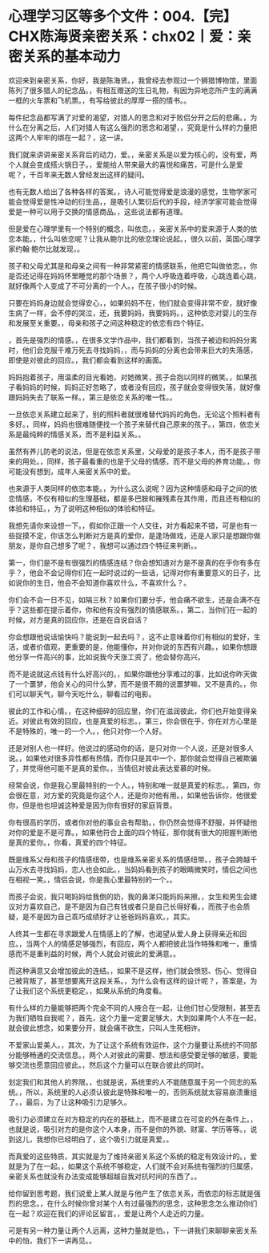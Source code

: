 # 心理学习区等多个文件：004.【完】CHX陈海贤亲密关系：chx02丨爱：亲密关系的基本动力

欢迎来到亲密关系，你好，我是陈海贤。，我曾经去参观过一个狮猎博物馆，里面陈列了很多猎人的纪念品。，有相互赠送的生日礼物，有因为异地恋所产生的满满一框的火车票和飞机票。，有写给彼此的厚厚一搭的情书。。

每件纪念品都写满了对爱的渴望，对猎人的思念和对于败侣分开之后的悲痛。，为什么在分离之后，人们对猎人有这么强烈的思念和渴望，，究竟是什么样的力量把这两个人牢牢的绑在一起？，这一讲。

我们就来讲讲亲密关系背后的动力，爱。，亲密关系是以爱为核心的，没有爱，两个人就会变成搭火锅日子。，爱能给人带来最大的喜悦和痛苦，可是什么是爱呢？，千百年来无数人曾经发出这样的疑问。

也有无数人给出了各种各样的答案。，诗人可能觉得爱是浪漫的感觉，生物学家可能会觉得爱是性冲动的衍生品，，是吸引人繁衍后代的手段，经济学家可能会觉得爱是一种可以用于交换的情感商品。，这些说法都有道理。

但是爱在心理学里有一个特别的概念，叫依恋。，亲密关系中的爱来源于人类的依恋本能。，什么叫依恋呢？让我从鲍尔比的依恋理论说起。，很久以前，英国心理学家约翰·鲍尔比就发现，。

孩子和父母尤其是和母亲之间有一种非常紧密的情感联系，他把它叫做依恋。，你是否还记得在妈妈怀里睡觉的那个场景？，两个人呼吸连着呼吸，心跳连着心跳，就好像两个人变成了不可分离的一个人。，在孩子很小的时候。

只要在妈妈身边就会觉得安心，，如果妈妈不在，他们就会变得非常不安，就好像生病了一样，会不停的哭泣，还，我要妈妈，我要妈妈。，这种依恋对婴儿的生存和发展至关重要。，母亲和孩子之间这种稳定的依恋有四个特征。

，首先是强烈的情感。，在很多文学作品中，我们都看到，当孩子被迫和妈妈分离时，他们会克服千难万死去寻找妈妈，，而与妈妈的分离也会带来巨大的失落感，即使是对彼此的回应。，我们都会看到这样的画面。

妈妈抱着孩子，用温柔的目光看她，对她微笑，孩子会抱以同样的微笑。，如果孩子看妈妈的时候，妈妈正好忽略了，或者没有回应，孩子就会变得很失落，就好像跟妈妈失去了联系一样。，第三是依恋关系的唯一性。。

一旦依恋关系建立起来了，别的照料者就很难替代妈妈的角色，无论这个照料者有多好。，同样，妈妈也很难随便找一个孩子来替代自己原来的孩子。，第四，依恋关系是最纯粹的情感关系，而不是利益关系。。

虽然有养儿防老的说法，但是在依恋关系里，父母爱的是孩子本人，而不是孩子带来的用处。，同样，孩子最看重的也是于父母的情感，而不是父母的养育功能。，你可能没有想到，成年人亲密关系中的爱。

也来源于人类同样的依恋本能。，为什么这么说呢？因为这种情感和母子之间的依恋情感，不仅有相似的生理基础，都是多巴胺和摧残素在其作用，而且还有相似的体验和特征。，为了说明这种相似的体验和特征。

我想先请你来设想一下。，假如你正跟一个人交往，对方看起来不错，可是也有一些捉摸不定，你该怎么判断对方是真的爱你，是逢场做戏，还是人家只是想跟你做朋友，是你自己想多了呢？，我想可以通过四个特征来判断。。

第一，你们是不是有很强烈的情感连结？你会想知道对方是不是真的在乎你有多在乎？，他会不会记得你们在一起时说过的一些话，记得对你有重要意义的日子，比如说你的生日，他会不会知道你喜欢什么，不喜欢什么？。

你们会不会一日不见，如隔三秋？如果你们要分手，他会痛不欲生，还是会满不在乎？这些都在提示着你，你和他有没有强烈的情感联系。，第二，当你们在一起的时候，对方是真的回应你，还是在自说自话？

你会想跟他说话愉快吗？能说到一起去吗？，这不止意味着你们有相似的爱好，生活，或者价值观，更重要的是，他能懂你，并对你说的东西有兴趣。，如果你想跟他分享一件高兴的事，比如说我今天涨工资了，他会替你高兴。

而不是说就这点钱有什么好高兴的。，如果你跟他分享难过的事，比如说你昨天做了一个噩梦，他会关心的问什么梦，而不是很不屑的说噩梦嘛，又不是真的。，你们可以聊天气，聊今天吃什么，聊看过的电影。

彼此的工作和心情。，在这种细碎的回应里，你们在滋润彼此，你们也开始变得亲近。对彼此有效的回应，也是真爱的标志。，第三，你会很在乎，你在对方心里是不是特殊的，唯一的一个人。，他只对你一个人好。

还是对别人也一样好。他说过的感动你的话，是只对你一个人说，还是对很多人说。，如果他对很多异性都有热情，而你只是其中一个，那你就会觉得自己被欺骗了，并觉得他可能不是真的爱你。，当情侣对彼此表达爱慕的时候。

经常会说，你是我心里最特别的一个人。，特别和唯一就是真爱的标志。，第四，你会很在意，对方爱的究竟是你这个人，还是你对他有用。，如果他告诉你，他很爱你，但是他也坦诚这种爱是因为你有很好的家庭背景。

你有很高的学历，或者你对他的事业会有帮助。，你仍然会觉得不舒服，并怀疑他对你的爱是不是可靠。，如果他符合上面的四个特征，那你就有很大的把握判断他是真的爱你。，你看，真爱的四个特征。

既是维系父母和孩子的情感纽带，也是维系亲密关系的情感纽带。，孩子会跨越千山万水去寻找妈妈，恋人也会如此。，当妈妈看到孩子的眼睛微笑时，情侣之间也在相视一笑。，情侣会说，你是我心里最特别的一个。。

而孩子会说，我只喝妈妈给我倒的奶，我的鼻涕只能妈妈来擦。，女生和男生会建议对方喜欢自己，是不是因为自己有钱或者只是自己长得好看。，而孩子也会质疑，是不是因为自己乖巧成绩好才让爸爸妈妈喜欢。，其实。

人终其一生都在寻求跟爱人在情感上的了解，也渴望从爱人身上获得亲近和回应。，当两个人的情感足够强烈，有回应，两个人都把彼此当作特殊和唯一，重情感而不是重利益的时候，两个人就会对彼此的爱满意。。

而这种满意又会增加彼此的连结。，如果不是这样，他们就会愤怒、伤心、觉得自己被背叛了，甚至想要离开这段关系。，为什么会有这样的设计呢？，答案是，为了让我们这个系统更稳定。，如果从系统的角度看。

有什么样的力量能够把两个完全不同的人掖合在一起，让他们甘心受限制，甚至去为我们牺牲自我呢？，首先，这个力量一定要足够大，大到如果两个人不在一起，就会彼此想念，如果要分开，就会痛不欲生，只叫人生死相许。

不爱家山爱美人。，其次，为了让这个系统有效运作，这个力量要让系统的不同部分能够畅通的交流信息。，两个人对彼此的需要、想法和感受要足够的敏感，要能够交流也愿意回应彼此。，然后这个力量可以在联合彼此的同时。

划定我们和其他人的界限。，也就是说，系统里的人不能随意属于另一个同志的系统。，所以，系统里的人必须认彼此是特殊和唯一的，否则系统就太容易崩溃重组了。，最后，为了让这种吸引力足够久。

吸引力必须建立在对方稳定的内在的基础上，而不是建立在可变的外在条件上。，也就是说，吸引对方的是你这个人本身，而不是你的外貌、财富、学历等等。，说到这儿，我想你已经明白了，这个吸引力就是真爱。。

而真爱的这些特质，其实就是为了维持亲密关系这个系统的稳定有效设计的。，爱就是为了在一起。，如果这个系统不够稳定，人们就不会对系统有强烈的归属感，亲密关系也就没有办法变成能够超越自我对抗时间的东西了。。

给你留到思考题，我们说爱上某人就是与他产生了依恋关系，而依恋的标志就是强烈的思念。，在什么时候你曾对某个人有过最强烈的思念，这种思念怎么推动你们在一起？欢迎在我们的评论区留言。，爱是让两个人走近的力量。

可是有另一种力量让两个人远离，这种力量就是怕。，下一讲我们来聊聊亲密关系中的怕，我们下一讲再见。。